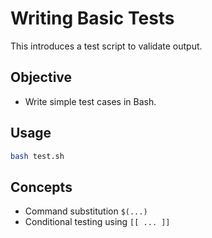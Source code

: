 # Writing Basic Tests
This introduces a test script to validate output.

## Objective
- Write simple test cases in Bash.

## Usage
```bash
bash test.sh
```

## Concepts
- Command substitution `$(...)`
- Conditional testing using `[[ ... ]]`